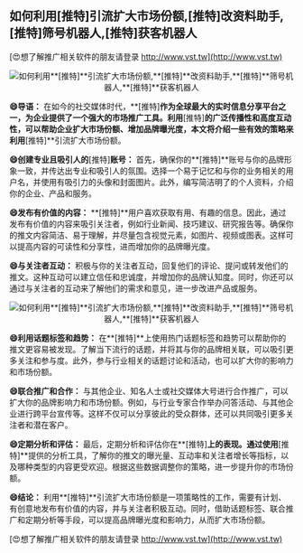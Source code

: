 ## **如何利用**[推特]**引流扩大市场份额,**[推特]**改资料助手,**[推特]**筛号机器人,**[推特]**获客机器人**

[😍想了解推广相关软件的朋友请登录 http://www.vst.tw](http://www.vst.tw)

 <center><img src="https://vst.tw/MP4/tuiguang/png/5.png" alt="如何利用**[推特]**引流扩大市场份额,**[推特]**改资料助手,**[推特]**筛号机器人,**[推特]**获客机器人"></center>

**😄导语：**
在如今的社交媒体时代，**[推特]**作为全球最大的实时信息分享平台之一，为企业提供了一个强大的市场推广工具。利用**[推特]**的广泛传播性和高度互动性，可以帮助企业扩大市场份额、增加品牌曝光度，本文将介绍一些有效的策略来利用**[推特]**引流扩大市场份额。

**😄创建专业且吸引人的**[推特]**账号：**
首先，确保你的**[推特]**账号与你的品牌形象一致，并传达出专业和吸引人的氛围。选择一个易于记忆和与你的业务相关的用户名，并使用有吸引力的头像和封面图片。此外，编写简洁明了的个人资料，介绍你的企业、产品和服务。

**😄发布有价值的内容：**
**[推特]**用户喜欢获取有用、有趣的信息。因此，通过发布有价值的内容来吸引关注者，例如行业新闻、技巧建议、研究报告等。确保你的推文内容简洁、易于理解，并尽量包含视觉元素，如图片、视频或图表。这样可以提高内容的可读性和分享性，进而增加你的品牌曝光度。

**😄与关注者互动：**
积极与你的关注者互动，回复他们的评论、提问或转发他们的推文。这种互动可以建立信任和忠诚度，并增加你的品牌认知度。同时，你还可以通过与关注者的互动来了解他们的需求和意见，进一步改进产品或服务。

 <center><img src="https://vst.tw/MP4/tuiguang/png/0.png" alt="如何利用**[推特]**引流扩大市场份额,**[推特]**改资料助手,**[推特]**筛号机器人,**[推特]**获客机器人"></center>

**😄利用话题标签和趋势：**
在**[推特]**上使用热门话题标签和趋势可以帮助你的推文更容易被发现。了解当下流行的话题，并将其与你的品牌相关联，可以吸引更多关注和参与度。此外，参与行业相关的话题讨论和活动，也可以扩大你的影响力和市场份额。

**😄联合推广和合作：**
与其他企业、知名人士或社交媒体大号进行合作推广，可以扩大你的品牌影响力和市场份额。例如，与行业专家合作举办问答活动、与其他企业进行跨平台宣传等。这样不仅可以分享彼此的受众群体，还可以共同吸引更多关注者和潜在客户。

**😄定期分析和评估：**
最后，定期分析和评估你在**[推特]**上的表现。通过使用**[推特]**提供的分析工具，了解你的推文的曝光量、互动率和关注者增长等指标，以及哪种类型的内容更受欢迎。根据这些数据调整你的策略，进一步提升你的市场份额。

**😄结论：**
利用**[推特]**引流扩大市场份额是一项策略性的工作，需要有计划、有创意地发布有价值的内容，并与关注者积极互动。同时，借助话题标签、联合推广和定期分析等手段，可以提高品牌曝光度和影响力，从而扩大市场份额。

[😍想了解推广相关软件的朋友请登录 http://www.vst.tw](http://www.vst.tw)



